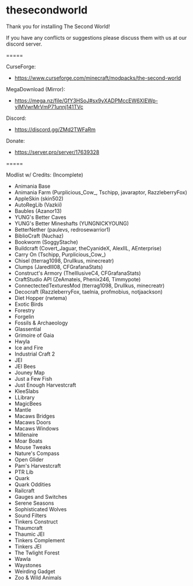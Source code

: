 # thesecondworld
Thank you for installing The Second World!

If you have any conflicts or suggestions please discuss them with us at our discord server.

=====

CurseForge:
- https://www.curseforge.com/minecraft/modpacks/the-second-world

MegaDownload (Mirror):
- https://mega.nz/file/GfY3HSoJ#sx9yXADPMccEW6XIEWp-yIMVwrMrVmP71unnj141TVc

Discord:
- https://discord.gg/ZMd2TWFaRm

Donate:
- https://server.pro/server/17639328

=====

Modlist w/ Credits: (Incomplete)

- Animania Base
- Animania Farm
(Purplicious_Cow_, Tschipp, javaraptor, RazzleberryFox)
- AppleSkin
(skin502)
- AutoRegLib
(Vazkii)
- Baubles
(Azanor13)
- YUNG's Better Caves
- YUNG's Better Mineshafts
(YUNGNICKYOUNG)
- BetterNether
(paulevs, redrosewarrior1)
- BiblioCraft 
(Nuchaz)
- Bookworm
(SoggyStache)
- Buildcraft
(Covert_Jaguar, theCyanideX, AlexIIL, AEnterprise)
- Carry On
(Tschipp, Purplicious_Cow_)
- Chisel
(tterrag1098, Drullkus, minecreatr)
- Clumps
(Jaredlll08, CFGrafanaStats) 
- Construct's Armory
(TheIllusiveC4, CFGrafanaStats)
- CraftStudio API 
(ZeAmateis, Phenix246, Timmypote)
- ConnectectedTexturesMod
(tterrag1098, Drullkus, minecreatr)
- Decocraft
(RazzleberryFox, taelnia, profmobius, notjaackson)
- Diet Hopper
(rwtema)
- Exotic Birds
- Forestry
- Forgelin
- Fossils & Archaeology
- Glassential
- Grimoire of Gaia
- Hwyla
- Ice and Fire 
- Industrial Craft 2
- JEI
- JEI Bees
- Jouney Map
- Just a Few Fish
- Just Enough Harvestcraft
- KleeSlabs
- LLibrary
- MagicBees
- Mantle
- Macaws Bridges
- Macaws Doors
- Macaws Windows
- Millenaire
- Moar Boats
- Mouse Tweaks
- Nature's Compass
- Open Glider
- Pam's Harvestcraft
- PTR Lib
- Quark
- Quark Oddities
- Railcraft
- Gauges and Switches
- Serene Seasons
- Sophisticated Wolves
- Sound Filters
- Tinkers Construct
- Thaumcraft
- Thaumic JEI
- Tinkers Complement
- Tinkers JEI
- The Twlight Forest
- Wawla
- Waystones
- Weirding Gadget
- Zoo & Wild Animals
